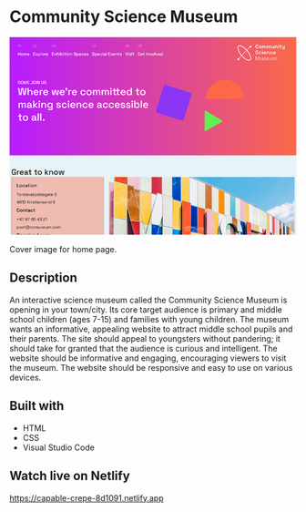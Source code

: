 # Community Science Museum
![image](https://raw.githubusercontent.com/mariusrundereim/semester-museum-1/main/images/semester-project_cover.jpg)

Cover image for home page.

## Description

An interactive science museum called the Community Science Museum is opening in your town/city. Its core target audience is primary and middle school children (ages 7-15) and families with young children. The museum wants an informative, appealing website to attract middle school pupils and their parents. The site should appeal to youngsters without pandering; it should take for granted that the audience is curious and intelligent. The website should be informative and engaging, encouraging viewers to visit the museum. The website should be responsive and easy to use on various devices.

## Built with

* HTML
* CSS
* Visual Studio Code

## Watch live on Netlify
https://capable-crepe-8d1091.netlify.app
